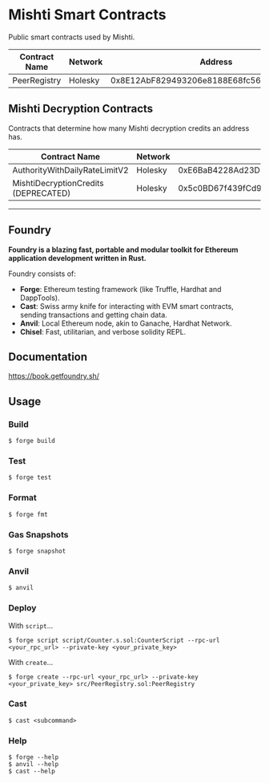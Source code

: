 # Mishti Smart Contracts

Public smart contracts used by Mishti.

| Contract Name | Network | Address | Owner |
| --- | --- | --- | --- |
| PeerRegistry | Holesky | 0x8E12AbF829493206e8188E68fc56a56cAA67aeD6 | n/a |

## Mishti Decryption Contracts

Contracts that determine how many Mishti decryption credits an address has.

| Contract Name | Network | Address | Owner |
| --- | --- | --- | --- |
| AuthorityWithDailyRateLimitV2 | Holesky | 0xE6BaB4228Ad23D59A1F1D69f1Cb14C2Ba29D91e9 | 0xb18399Ce7899278C1E2dcDe1dbd00FBAb0C970DF |
| MishtiDecryptionCredits (DEPRECATED) | Holesky | 0x5c0BD67f439fCd9D48D7033670e0eE1aF52F45c0 | 0xb18399Ce7899278C1E2dcDe1dbd00FBAb0C970DF |

<hr/>

## Foundry

**Foundry is a blazing fast, portable and modular toolkit for Ethereum application development written in Rust.**

Foundry consists of:

-   **Forge**: Ethereum testing framework (like Truffle, Hardhat and DappTools).
-   **Cast**: Swiss army knife for interacting with EVM smart contracts, sending transactions and getting chain data.
-   **Anvil**: Local Ethereum node, akin to Ganache, Hardhat Network.
-   **Chisel**: Fast, utilitarian, and verbose solidity REPL.

## Documentation

https://book.getfoundry.sh/

## Usage

### Build

```shell
$ forge build
```

### Test

```shell
$ forge test
```

### Format

```shell
$ forge fmt
```

### Gas Snapshots

```shell
$ forge snapshot
```

### Anvil

```shell
$ anvil
```

### Deploy

With `script`...

```shell
$ forge script script/Counter.s.sol:CounterScript --rpc-url <your_rpc_url> --private-key <your_private_key>
```

With `create`...

```shell
$ forge create --rpc-url <your_rpc_url> --private-key <your_private_key> src/PeerRegistry.sol:PeerRegistry
```

### Cast

```shell
$ cast <subcommand>
```

### Help

```shell
$ forge --help
$ anvil --help
$ cast --help
```
